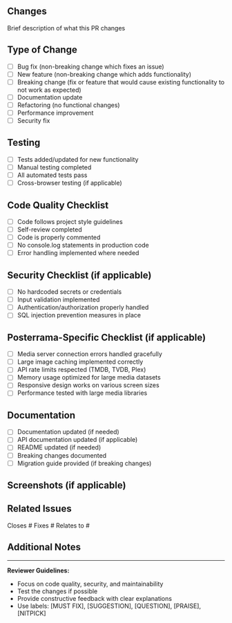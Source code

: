 ## Changes

Brief description of what this PR changes

## Type of Change

- [ ] Bug fix (non-breaking change which fixes an issue)
- [ ] New feature (non-breaking change which adds functionality)
- [ ] Breaking change (fix or feature that would cause existing functionality to not work as expected)
- [ ] Documentation update
- [ ] Refactoring (no functional changes)
- [ ] Performance improvement
- [ ] Security fix

## Testing

- [ ] Tests added/updated for new functionality
- [ ] Manual testing completed
- [ ] All automated tests pass
- [ ] Cross-browser testing (if applicable)

## Code Quality Checklist

- [ ] Code follows project style guidelines
- [ ] Self-review completed
- [ ] Code is properly commented
- [ ] No console.log statements in production code
- [ ] Error handling implemented where needed

## Security Checklist (if applicable)

- [ ] No hardcoded secrets or credentials
- [ ] Input validation implemented
- [ ] Authentication/authorization properly handled
- [ ] SQL injection prevention measures in place

## Posterrama-Specific Checklist (if applicable)

- [ ] Media server connection errors handled gracefully
- [ ] Large image caching implemented correctly
- [ ] API rate limits respected (TMDB, TVDB, Plex)
- [ ] Memory usage optimized for large media datasets
- [ ] Responsive design works on various screen sizes
- [ ] Performance tested with large media libraries

## Documentation

- [ ] Documentation updated (if needed)
- [ ] API documentation updated (if applicable)
- [ ] README updated (if needed)
- [ ] Breaking changes documented
- [ ] Migration guide provided (if breaking changes)

## Screenshots (if applicable)

<!-- Add screenshots for UI changes -->

## Related Issues

<!-- Link related issues -->

Closes #
Fixes #
Relates to #

## Additional Notes

<!-- Any additional information that reviewers should know -->

---

**Reviewer Guidelines:**

- Focus on code quality, security, and maintainability
- Test the changes if possible
- Provide constructive feedback with clear explanations
- Use labels: [MUST FIX], [SUGGESTION], [QUESTION], [PRAISE], [NITPICK]
